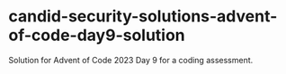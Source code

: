 # candid-security-solutions-advent-of-code-day9-solution
Solution for Advent of Code 2023 Day 9 for a coding assessment.
